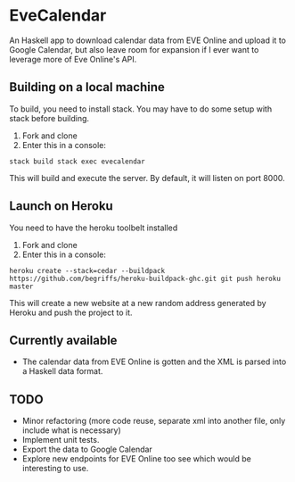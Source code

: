 # EveCalendar
An Haskell app to download calendar data from EVE Online and upload it to Google Calendar, but also leave room for expansion if I ever want to leverage more of Eve Online's API.

## Building on a local machine

To build, you need to install stack. You may have to do some setup with stack before building.

1. Fork and clone
2. Enter this in a console:

`
stack build
stack exec evecalendar
`

This will build and execute the server. By default, it will listen on port 8000.

## Launch on Heroku

You need to have the heroku toolbelt installed

1. Fork and clone
2. Enter this in a console:

`
heroku create --stack=cedar --buildpack https://github.com/begriffs/heroku-buildpack-ghc.git
git push heroku master
`

This will create a new website at a new random address generated by Heroku and push the project to it.

## Currently available

- The calendar data from EVE Online is gotten and the XML is parsed into a Haskell data format.

## TODO
- Minor refactoring (more code reuse, separate xml into another file, only include what is necessary)
- Implement unit tests. 
- Export the data to Google Calendar
- Explore new endpoints for EVE Online too see which would be interesting to use.
